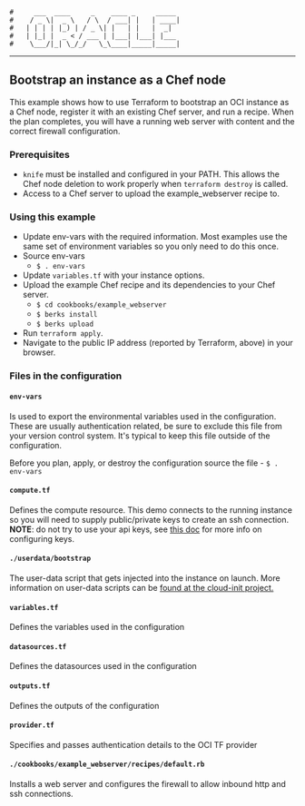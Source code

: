     #     ___  ____     _    ____ _     _____
    #    / _ \|  _ \   / \  / ___| |   | ____|
    #   | | | | |_) | / _ \| |   | |   |  _|
    #   | |_| |  _ < / ___ | |___| |___| |___
    #    \___/|_| \_/_/   \_\____|_____|_____|
***
## Bootstrap an instance as a Chef node
This example shows how to use Terraform to bootstrap an OCI instance as a Chef node, register it with an existing Chef server, and run a recipe. When the plan completes, you will have a running web server with content and the correct firewall configuration.

### Prerequisites

* `knife` must be installed and configured in your PATH. This allows the Chef node deletion to work properly when `terraform destroy` is called.
* Access to a Chef server to upload the example_webserver recipe to.

### Using this example
* Update env-vars with the required information. Most examples use the same set of environment variables so you only need to do this once.
* Source env-vars
  * `$ . env-vars`
* Update `variables.tf` with your instance options.
* Upload the example Chef recipe and its dependencies to your Chef server.
  * `$ cd cookbooks/example_webserver`
  * `$ berks install`
  * `$ berks upload`
* Run `terraform apply`.
* Navigate to the public IP address (reported by Terraform, above) in your browser.

### Files in the configuration

#### `env-vars`
Is used to export the environmental variables used in the configuration. These are usually authentication related, be sure to exclude this file from your version control system. It's typical to keep this file outside of the configuration.

Before you plan, apply, or destroy the configuration source the file -
`$ . env-vars`

#### `compute.tf`
Defines the compute resource. This demo connects to the running instance
so you will need to supply public/private keys to create an ssh connection.
**NOTE**: do not try to use your api keys, see [this doc](https://docs.us-phoenix-1.oraclecloud.com/Content/Compute/Tasks/managingkeypairs.htm)
for more info on configuring keys.

#### `./userdata/bootstrap`
The user-data script that gets injected into the instance on launch. More information on user-data scripts can be [found at the cloud-init project.](https://cloudinit.readthedocs.io/en/latest/topics/format.html)

#### `variables.tf`
Defines the variables used in the configuration

#### `datasources.tf`
Defines the datasources used in the configuration

#### `outputs.tf`
Defines the outputs of the configuration

#### `provider.tf`
Specifies and passes authentication details to the OCI TF provider

#### `./cookbooks/example_webserver/recipes/default.rb`
Installs a web server and configures the firewall to allow inbound http and ssh connections.
